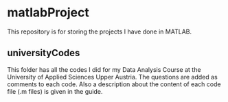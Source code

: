 # matlabProject
This repository is for storing the projects I have done in MATLAB. 
## universityCodes
This folder has all the codes I did for my Data Analysis Course at the University of Applied Sciences Upper Austria. The questions are added as comments to each code. Also a description about the content of each code file (.m files) is given in the guide.
